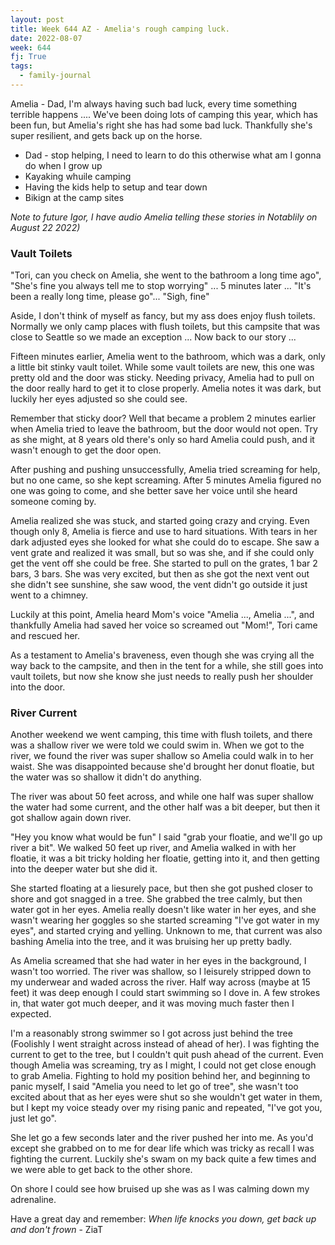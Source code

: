 ```yaml
---
layout: post
title: Week 644 AZ - Amelia's rough camping luck.
date: 2022-08-07
week: 644
fj: True
tags:
  - family-journal
---
```


Amelia - Dad, I'm always having such bad luck, every time something terrible happens .... We've been doing lots of camping this year, which has been fun, but Amelia's right she has had some bad luck. Thankfully she's super resilient, and gets back up on the horse.

- Dad - stop helping, I need to learn to do this otherwise what am I gonna do when I grow up
- Kayaking whuile camping
- Having the kids help to setup and tear down
- Bikign at the camp sites

_Note to future Igor, I have audio Amelia telling these stories in Notablily on August 22 2022)_

### Vault Toilets

"Tori, can you check on Amelia, she went to the bathroom a long time ago", "She's fine you always tell me to stop worrying" ... 5 minutes later ... "It's been a really long time, please go"... "Sigh, fine"

Aside, I don't think of myself as fancy, but my ass does enjoy flush toilets. Normally we only camp places with flush toilets, but this campsite that was close to Seattle so we made an exception ... Now back to our story ...

Fifteen minutes earlier, Amelia went to the bathroom, which was a dark, only a little bit stinky vault toilet. While some vault toilets are new, this one was pretty old and the door was sticky. Needing privacy, Amelia had to pull on the door really hard to get it to close properly. Amelia notes it was dark, but luckily her eyes adjusted so she could see.

Remember that sticky door? Well that became a problem 2 minutes earlier when Amelia tried to leave the bathroom, but the door would not open. Try as she might, at 8 years old there's only so hard Amelia could push, and it wasn't enough to get the door open.

After pushing and pushing unsuccessfully, Amelia tried screaming for help, but no one came, so she kept screaming. After 5 minutes Amelia figured no one was going to come, and she better save her voice until she heard someone coming by.

Amelia realized she was stuck, and started going crazy and crying. Even though only 8, Amelia is fierce and use to hard situations. With tears in her dark adjusted eyes she looked for what she could do to escape. She saw a vent grate and realized it was small, but so was she, and if she could only get the vent off she could be free. She started to pull on the grates, 1 bar 2 bars, 3 bars. She was very excited, but then as she got the next vent out she didn't see sunshine, she saw wood, the vent didn't go outside it just went to a chimney.

Luckily at this point, Amelia heard Mom's voice "Amelia ..., Amelia ...", and thankfully Amelia had saved her voice so screamed out "Mom!", Tori came and rescued her.

As a testament to Amelia's braveness, even though she was crying all the way back to the campsite, and then in the tent for a while, she still goes into vault toilets, but now she know she just needs to really push her shoulder into the door.

### River Current

Another weekend we went camping, this time with flush toilets, and there was a shallow river we were told we could swim in. When we got to the river, we found the river was super shallow so Amelia could walk in to her waist. She was disappointed because she'd brought her donut floatie, but the water was so shallow it didn't do anything.

The river was about 50 feet across, and while one half was super shallow the water had some current, and the other half was a bit deeper, but then it got shallow again down river.

"Hey you know what would be fun" I said "grab your floatie, and we'll go up river a bit". We walked 50 feet up river, and Amelia walked in with her floatie, it was a bit tricky holding her floatie, getting into it, and then getting into the deeper water but she did it.

She started floating at a liesurely pace, but then she got pushed closer to shore and got snagged in a tree. She grabbed the tree calmly, but then water got in her eyes. Amelia really doesn't like water in her eyes, and she wasn't wearing her goggles so she started screaming "I've got water in my eyes", and started crying and yelling. Unknown to me, that current was also bashing Amelia into the tree, and it was bruising her up pretty badly.

As Amelia screamed that she had water in her eyes in the background, I wasn't too worried. The river was shallow, so I leisurely stripped down to my underwear and waded across the river. Half way across (maybe at 15 feet) it was deep enough I could start swimming so I dove in. A few strokes in, that water got much deeper, and it was moving much faster then I expected.

I'm a reasonably strong swimmer so I got across just behind the tree (Foolishly I went straight across instead of ahead of her). I was fighting the current to get to the tree, but I couldn't quit push ahead of the current. Even though Amelia was screaming, try as I might, I could not get close enough to grab Amelia. Fighting to hold my position behind her, and beginning to panic myself, I said "Amelia you need to let go of tree", she wasn't too excited about that as her eyes were shut so she wouldn't get water in them, but I kept my voice steady over my rising panic and repeated, "I've got you, just let go".

She let go a few seconds later and the river pushed her into me. As you'd except she grabbed on to me for dear life which was tricky as recall I was fighting the current. Luckily she's swam on my back quite a few times and we were able to get back to the other shore.

On shore I could see how bruised up she was as I was calming down my adrenaline.

Have a great day and remember: _When life knocks you down, get back up and don't frown_ - ZiaT
